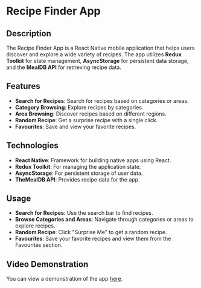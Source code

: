 # Recipe Finder App

## Description

The Recipe Finder App is a React Native mobile application that helps users discover and explore a wide variety of recipes. The app utilizes **Redux Toolkit** for state management, **AsyncStorage** for persistent data storage, and the **MealDB API** for retrieving recipe data.

## Features

- **Search for Recipes**: Search for recipes based on categories or areas.
- **Category Browsing**: Explore recipes by categories.
- **Area Browsing**: Discover recipes based on different regions.
- **Random Recipe**: Get a surprise recipe with a single click.
- **Favourites**: Save and view your favorite recipes.

## Technologies

- **React Native**: Framework for building native apps using React.
- **Redux Toolkit**: For managing the application state.
- **AsyncStorage**: For persistent storage of user data.
- **TheMealDB API**: Provides recipe data for the app.

## Usage

- **Search for Recipes**: Use the search bar to find recipes.
- **Browse Categories and Areas**: Navigate through categories or areas to explore recipes.
- **Random Recipe**: Click "Surprise Me" to get a random recipe.
- **Favourites**: Save your favorite recipes and view them from the Favourites section.

## Video Demonstration

You can view a demonstration of the app [here](YOUR_VIDEO_LINK_HERE).
